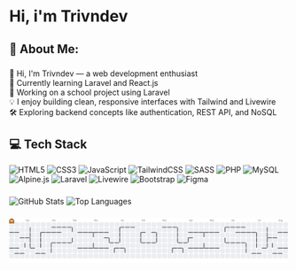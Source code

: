 <h1 align="left">Hi, i'm Trivndev</h1>

###

<h2 align="left">💫 About Me:</h2>

###

<p align="left"> 👋 Hi, I'm Trivndev — a web development enthusiast<br>
  🌱 Currently learning Laravel and React.js<br>
  🔭 Working on a school project using Laravel<br>
  💡 I enjoy building clean, responsive interfaces with Tailwind and Livewire<br>
  🛠️ Exploring backend concepts like authentication, REST API, and NoSQL<br></p>

###

<h2 align="left">💻 Tech Stack</h2>

![HTML5](https://img.shields.io/badge/html5-%23E34F26.svg?style=for-the-badge&logo=html5&logoColor=white) ![CSS3](https://img.shields.io/badge/css3-%231572B6.svg?style=for-the-badge&logo=css3&logoColor=white) ![JavaScript](https://img.shields.io/badge/javascript-%23323330.svg?style=for-the-badge&logo=javascript&logoColor=%23F7DF1E) ![TailwindCSS](https://img.shields.io/badge/tailwindcss-%2338B2AC.svg?style=for-the-badge&logo=tailwind-css&logoColor=white) ![SASS](https://img.shields.io/badge/SASS-hotpink.svg?style=for-the-badge&logo=SASS&logoColor=white) ![PHP](https://img.shields.io/badge/php-%23777BB4.svg?style=for-the-badge&logo=php&logoColor=white) ![MySQL](https://img.shields.io/badge/mysql-4479A1.svg?style=for-the-badge&logo=mysql&logoColor=white) ![Alpine.js](https://img.shields.io/badge/alpinejs-white.svg?style=for-the-badge&logo=alpinedotjs&logoColor=%238BC0D0) ![Laravel](https://img.shields.io/badge/laravel-%23FF2D20.svg?style=for-the-badge&logo=laravel&logoColor=white) ![Livewire](https://img.shields.io/badge/livewire-%234e56a6.svg?style=for-the-badge&logo=livewire&logoColor=white) ![Bootstrap](https://img.shields.io/badge/bootstrap-%238511FA.svg?style=for-the-badge&logo=bootstrap&logoColor=white) ![Figma](https://img.shields.io/badge/figma-%23F24E1E.svg?style=for-the-badge&logo=figma&logoColor=white)

###

<div align="left">
  <picture>
    <source media="(prefers-color-scheme: dark)" srcset="https://github-readme-stats.vercel.app/api?username=trivndev&theme=dracula&hide_title=false&hide_rank=false&show_icons=true&include_all_commits=true&count_private=true&disable_animations=false&locale=en&hide_border=false&custom_title=Trivndev's%20Github%20Stats"/>
    <source media="(prefers-color-scheme: light)" srcset="https://github-readme-stats.vercel.app/api?username=trivndev&theme=default&hide_title=false&hide_rank=false&show_icons=true&include_all_commits=true&count_private=true&disable_animations=false&locale=en&hide_border=false&custom_title=Trivndev's%20Github%20Stats" />
    <img src="https://github-readme-stats.vercel.app/api?username=trivndev&theme=default&hide_title=false&hide_rank=false&show_icons=true&include_all_commits=true&count_private=true&disable_animations=false&locale=en&hide_border=false&custom_title=Trivndev's%20Github%20Stats" height="150" alt="GitHub Stats" />
  </picture>

  <picture>
    <source media="(prefers-color-scheme: dark)" srcset="https://github-readme-stats.vercel.app/api/top-langs?username=trivndev&locale=en&hide_title=false&layout=compact&card_width=320&langs_count=5&theme=dracula&hide_border=false" />
    <source media="(prefers-color-scheme: light)" srcset="https://github-readme-stats.vercel.app/api/top-langs?username=trivndev&locale=en&hide_title=false&layout=compact&card_width=320&langs_count=5&theme=default&hide_border=false" />
    <img src="https://github-readme-stats.vercel.app/api/top-langs?username=trivndev&locale=en&hide_title=false&layout=compact&card_width=320&langs_count=5&theme=default&hide_border=false" height="150" alt="Top Languages" />
  </picture>
</div>

###

<picture>
  <source media="(prefers-color-scheme: dark)" srcset="https://raw.githubusercontent.com/trivndev/trivndev/output/pacman-contribution-graph-dark.svg">
  <source media="(prefers-color-scheme: light)" srcset="https://raw.githubusercontent.com/trivndev/trivndev/output/pacman-contribution-graph.svg">
  <img alt="pacman contribution graph" src="https://raw.githubusercontent.com/trivndev/trivndev/output/pacman-contribution-graph.svg">
</picture>

###
